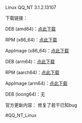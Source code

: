 Linux QQ_NT 3.1.2.13107

下载链接：

DEB (amd64)：[点此下载](https://dldir1.qq.com/qqfile/qq/QQNT/ad5b5393/linuxqq_3.1.2-13107_amd64.deb)

RPM (x86_64)：[点此下载](https://dldir1.qq.com/qqfile/qq/QQNT/ad5b5393/linuxqq_3.1.2-13107_x86_64.rpm)

AppImage (x86_64)：[点此下载](https://dldir1.qq.com/qqfile/qq/QQNT/ad5b5393/linuxqq_3.1.2-13107_x86_64.AppImage)

DEB (arm64)：[点此下载](https://dldir1.qq.com/qqfile/qq/QQNT/ad5b5393/linuxqq_3.1.2-13107_arm64.deb)

RPM (aarch64)：[点此下载](https://dldir1.qq.com/qqfile/qq/QQNT/ad5b5393/linuxqq_3.1.2-13107_aarch64.rpm)

AppImage (arm64)：[点此下载](https://dldir1.qq.com/qqfile/qq/QQNT/ad5b5393/linuxqq_3.1.2-13107_arm64.AppImage)

DEB (loong64)：无

官方更新内容：
修复了若干已知bug

#QQ_NT_Linux
